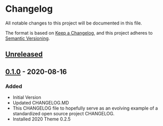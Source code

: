 # Changelog

All notable changes to this project will be documented in this file.

The format is based on [Keep a Changelog](https://keepachangelog.com/en/1.0.0/),
and this project adheres to [Semantic Versioning](https://semver.org/spec/v2.0.0.html).

## [Unreleased]

## [0.1.0] - 2020-08-16

### Added

- Initial Version
- Updated CHANGELOG.MD
- This CHANGELOG file to hopefully serve as an evolving example of a
  standardized open source project CHANGELOG.
- Installed 2020 Theme 0.2.5

[unreleased]: https://github.com/jcchikikomori/bedrock-blog/compare/master...develop
[0.1.0]: https://github.com/jcchikikomori/bedrock-blog/releases/tag/0.1.0
